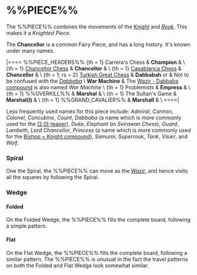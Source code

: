 # %%PIECE%%

The %%PIECE%% combines the movements of the [*Knight*](knight.html)
and [*Rook*](rook.html). This makes it a *Knighted Piece*.

The **Chancellor** is a common Fairy Piece, and has a long history.
It's known under many names.

|====
%%PIECE_HEADERS%%
{th = 1} Carrera's Chess
       & **Champion**
       & \\
{th = 1} [Chancellor Chess](#wiki)
       & **Chancellor**
       & \\
{th = 1} [Capablanca Chess](#wiki)
       & **Chancellor**
       & \\
{th = 1; rs = 2} [Turkish Great Chess](#chess-v:historic.dir/indiangr1.html)
       & **Dabbabah** or
       & Not to be confused with the [*Dabbaba*](dabbaba.html) \\
         **War Machine**
       & The [Wazir - Dabbaba compound](war_machine.html)
         is also named *War Machine* \\
{th = 1} Problemists
       & **Empress**
       & \\
{th = 1} %%OVERKILL%%
       & **Marshal**
       & \\
{th = 1} The Sultan's Game
       & **Marshal(l)**
       & \\
{th = 1} %%GRAND_CAVALIER%%
       & **Marshall**
       & \\
====|

Less frequently used names for this piece include:
*Admiral*, *Cannon*, *Colonel*, *Concubine*, *Count*,
*Dabbaba* (a name which is more commonly used for the
           [(2,0)-leaper](dabbaba.html)),
*Duke*, *Elephant* (in *Seirawan Chess*), *Guard*,
*Lambeth*, *Lord Chancellor*,
*Princess* (a name which is more commonly used for the
            [Bishop + Knight compound](archbishop.html?piece=princess)),
*Samurai*, *Superrook*, *Tank*, *Visier*, and *Wolf*.

### Spiral

One the Spiral, the %%PIECE%% can move as the [*Wazir*](wazir.html),
and hence visits all the squares by following the Spiral.

### Wedge

#### Folded

On the Folded Wedge, the %%PIECE%% fills the complete board, following
a simple pattern.

#### Flat

On the Flat Wedge, the %%PIECE%% fills the complete board, following
a similar pattern. The %%PIECE%% is unusual in the fact the travel
patterns on both the Folded and Flat Wedge look somewhat similar.
